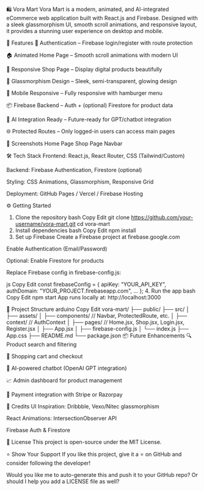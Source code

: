 🛍️ Vora Mart
Vora Mart is a modern, animated, and AI-integrated eCommerce web application built with React.js and Firebase. Designed with a sleek glassmorphism UI, smooth scroll animations, and responsive layout, it provides a stunning user experience on desktop and mobile.

🚀 Features
🔐 Authentication – Firebase login/register with route protection

🏠 Animated Home Page – Smooth scroll animations with modern UI

🛒 Responsive Shop Page – Display digital products beautifully

🎨 Glassmorphism Design – Sleek, semi-transparent, glowing design

📱 Mobile Responsive – Fully responsive with hamburger menu

📦 Firebase Backend – Auth + (optional) Firestore for product data

🤖 AI Integration Ready – Future-ready for GPT/chatbot integration

🌐 Protected Routes – Only logged-in users can access main pages

📸 Screenshots
Home Page	Shop Page	Navbar

🛠️ Tech Stack
Frontend: React.js, React Router, CSS (Tailwind/Custom)

Backend: Firebase Authentication, Firestore (optional)

Styling: CSS Animations, Glassmorphism, Responsive Grid

Deployment: GitHub Pages / Vercel / Firebase Hosting

⚙️ Getting Started
1. Clone the repository
bash
Copy
Edit
git clone https://github.com/your-username/vora-mart.git
cd vora-mart
2. Install dependencies
bash
Copy
Edit
npm install
3. Set up Firebase
Create a Firebase project at firebase.google.com

Enable Authentication (Email/Password)

Optional: Enable Firestore for products

Replace Firebase config in firebase-config.js:

js
Copy
Edit
const firebaseConfig = {
  apiKey: "YOUR_API_KEY",
  authDomain: "YOUR_PROJECT.firebaseapp.com",
  ...
};
4. Run the app
bash
Copy
Edit
npm start
App runs locally at: http://localhost:3000

📁 Project Structure
arduino
Copy
Edit
vora-mart/
├── public/
├── src/
│   ├── assets/
│   ├── components/     // Navbar, ProtectedRoute, etc.
│   ├── context/        // AuthContext
│   ├── pages/          // Home.jsx, Shop.jsx, Login.jsx, Register.jsx
│   ├── App.jsx
│   ├── firebase-config.js
│   └── index.js
├── App.css
├── README.md
└── package.json
📦 Future Enhancements
🔍 Product search and filtering

🛒 Shopping cart and checkout

🤖 AI-powered chatbot (OpenAI GPT integration)

📈 Admin dashboard for product management

💸 Payment integration with Stripe or Razorpay

🙏 Credits
UI Inspiration: Dribbble, Vexo/Nitec glassmorphism

React Animations: IntersectionObserver API

Firebase Auth & Firestore

📜 License
This project is open-source under the MIT License.

⭐ Show Your Support
If you like this project, give it a ⭐ on GitHub and consider following the developer!

Would you like me to auto-generate this and push it to your GitHub repo? Or should I help you add a LICENSE file as well?
